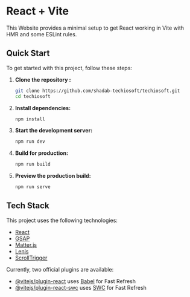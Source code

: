 # React + Vite

This Website provides a minimal setup to get React working in Vite with HMR and some ESLint rules.

## Quick Start

To get started with this project, follow these steps:

1. **Clone the repository :**
    ```sh
    git clone https://github.com/shadab-techiosoft/techiosoft.git
    cd techiosoft
    ```

2. **Install dependencies:**
    ```sh
    npm install
    ```

3. **Start the development server:**
    ```sh
    npm run dev
    ```

4. **Build for production:**
    ```sh
    npm run build
    ```

5. **Preview the production build:**
    ```sh
    npm run serve
    ```

## Tech Stack

This project uses the following technologies:

- [React](https://reactjs.org/)
- [GSAP](https://greensock.com/gsap/)
- [Matter.js](https://brm.io/matter-js/)
- [Lenis](https://github.com/studio-freight/lenis)
- [ScrollTrigger](https://greensock.com/scrolltrigger/)

Currently, two official plugins are available:

- [@vitejs/plugin-react](https://github.com/vitejs/vite-plugin-react/blob/main/packages/plugin-react/README.md) uses [Babel](https://babeljs.io/) for Fast Refresh
- [@vitejs/plugin-react-swc](https://github.com/vitejs/vite-plugin-react-swc) uses [SWC](https://swc.rs/) for Fast Refresh
